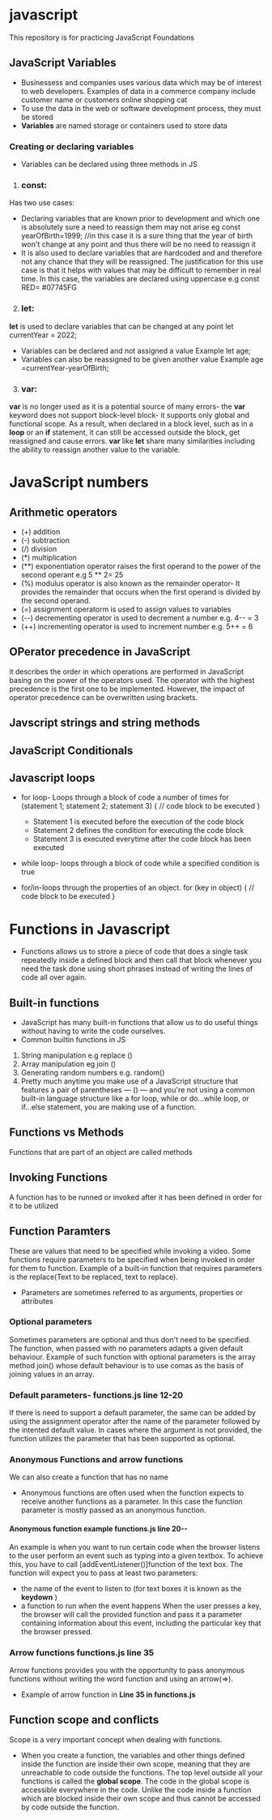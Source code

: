 # javascript
This repository is for practicing JavaScript Foundations
## JavaScript Variables
* Businessess and companies uses various data which may be of interest to web developers. Examples of data in a commerce company include customer name or customers online shopping cat
* To use the data in the web or software development process, they must be stored
* __Variables__ are named storage or containers used to store data
### Creating or declaring variables 
* Variables can be declared using three methods in JS
1. ### __const__: 
Has two use cases:
* Declaring variables that are known prior to development and which one is absolutely sure a need to reassign them may not arise eg const yearOfBirth=1999; //in this case it is a sure thing that the year of birth won't change at any point and thus there will be no need to reassign it
* It is also used to declare variables that are hardcoded and and therefore not any chance that they will be reassigned. The justification for this use case is that it helps with values that may be difficult to remember in real time. In this case, the variables are declared using uppercase e.g 
    const RED= #07745FG
2. ### __let__:
__let__ is used to declare variables that can be changed at any point
    let currentYear = 2022;
* Variables can be declared and not assigned a value
Example 
    let age;
* Variables can also be reassigned to be given another value
Example 
    age =currentYear-yearOfBirth;
3. ### __var__:
__var__ is no longer used as it is a potential source of many errors- the __var__ keyword does not support block-level block- it supports only global and functional scope. As a result, when declared in a block level, such as in a __loop__ or an __if__ statement, it can still be accessed outside the block, get reassigned and cause errors. __var__ like __let__ share many similarities including the ability to reassign another value to the variable.
# JavaScript numbers
## Arithmetic operators
* (+) addition
* (-) subtraction
* (/) division
* (*) multiplication
* (**) exponentiation operator raises the first operand to the power of the second operant e.g 5 ** 2= 25
* (%) modulus operator is also known as the remainder operator- It provides the remainder that occurs when the first operand is divided by the second operand.
* (=)  assignment operatorm is used to assign values to variables
* (--) decrementing operator is used to decrement a number e.g. 4-- = 3 
* (++) incrementing operator is used to increment number e.g. 5++ = 6

## OPerator precedence in JavaScript
it describes the order in which operations are performed in JavaScript basing on the power of the operators used. The operator with the highest precedence is the first one to be implemented. However, the impact of operator precedence can be overwritten using brackets.

## Javscript strings and string methods
## JavaScript Conditionals
## Javascript loops
*   for loop- Loops through a block of code a number of times
            for (statement 1; statement 2; statement 3) {
                // code block to be executed
            }
    * Statement 1 is executed before the execution of the code block
    * Statement 2 defines the condition for executing the code block
    * Statement 3 is executed everytime after the code block has been executed

* while loop- loops through a block of code while a specified condition is true
* for/in-loops through the properties of an object.
                for (key in object) {
                    // code block to be executed
                }


# Functions in Javascript
* Functions allows us to strore a piece of code that does a single task repeatedly inside a defined block and then call that block whenever you need the task done using short phrases instead of writing the lines of code all over again.
## Built-in functions
* JavaScript has many built-in functions that allow us to do useful things without having to write the code ourselves.
* Common builtin functions in JS
1. String manipulation e.g replace ()
2. Array manipulation eg join ()
3. Generating random numbers e.g. random()
4. Pretty much anytime you make use of a JavaScript structure that features a pair of parentheses — () — and you're not using a common built-in language structure like a for loop, while or do...while loop, or if...else statement, you are making use of a function.
## Functions vs Methods
Functions that are part of an object are called methods
## Invoking Functions
A function has to be runned or invoked after it has been defined in order for it to be utilized
## Function Paramters
These are values that need to be specified while invoking a video. Some functions require parameters to be specified when being invoked in order for them to function. Example of a built-in function that requires parameters is the replace(Text to be replaced, text to replace).
* Parameters are sometimes referred to as arguments, properties or attributes
### Optional parameters
Sometimes parameters are optional and thus don't need to be specified. The function, when passed with no parameters adapts a given default behaviour. Example of such function with optional parameters is the array method join() whose default behaviour is to use comas as the basis of joining values in an array.
### Default parameters- functions.js line 12-20
If there is need to support a default parameter, the same can be added by using the assignment operator after the name of the parameter followed by the intented default value. In cases where the argument is not provided, the function utilizes the parameter that has been supported as optional.
### Anonymous Functions and arrow functions
We can also create a function that has no name
* Anonymous functions are often used when the function expects to receive another functions as a parameter. In this case the function parameter is mostly passed as an anonymous function.
#### Anonymous function example functions.js line 20--
An example is when you want to run certain code when the browser listens to the user perform an event such as typing into a given textbox. To achieve this, you have to call [addEventListener()]function of the text box. The function will expect you to pass at least two parameters:
* the name of the event to listen to (for text boxes it is known as the __keydown__ )
* a function to run when the event happens
When the user presses a key, the browser will call the provided function and pass it a parameter containing information about this event, including the particular key that the browser pressed.
### Arrow functions functions.js line 35
Arrow functions provides you with the opportunity to pass anonymous functions without writing the word function and using an arrow(=>).
* Example of arrow function in __Line 35 in functions.js__

## Function scope and conflicts
Scope is a very important concept when dealing with functions. 
* When you create a function, the variables and other things defined inside the function are inside their own scope, meaning that they are unreachable to code outside the functions. The top level outside all your functions is called the __global scope__. The code in the global scope is accessible everywhere in the code. Unlike the code inside a function which are blocked inside their own scope and thus cannot be accessed by code outside the function. 

